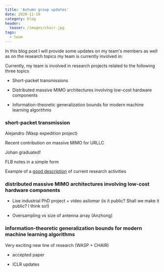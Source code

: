 ```yaml
---
title: 'Autumn group updates'
date: 2020-11-10
category: blog
header:
  teaser: /images/chair.jpg 
tags:
  - team
---
```


In this blog post I will provide some updates on my team's members as well as on the research topics my team is currently involved in:

Currently, my team is involved in research projects related to the following three topics

- Short-packet transmissions

- Distributed massive MIMO architectures involving low-cost hardware components 

- Information-theoretic generalization bounds for modern machine learning algorithms


### short-packet transmission

Alejandro (Wasp expedition project)

Recent contribution on massive MIMO for URLLC

Johan graduated!

FLB notes in a simple form


Example of a [good description](https://www.comp.nus.edu.sg/~scarlett/research.html) of current research activities


### distributed massive MIMO architectures involving low-cost hardware components

- Lise industrial PhD project + video asilomar (is it public? Shall we make it public? I think so!)

- Oversampling vs size of antenna array (Anzhong)


### information-theoretic generalization bounds for modern machine learning algorithms

Very exciting new line of research (WASP + CHAIR)

- accepted paper

- ICLR updates